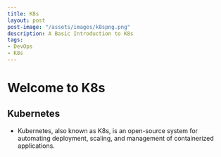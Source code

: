 ```yaml
---
title: K8s
layout: post
post-image: "/assets/images/k8spng.png"
description: A Basic Introduction to K8s
tags:
- DevOps
- K8s
---
```


# Welcome to K8s

## Kubernetes
* Kubernetes, also known as K8s, is an open-source system for automating deployment, scaling, and management of containerized applications.